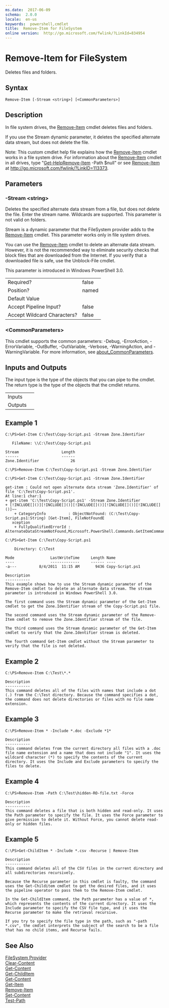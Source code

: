 ```yaml
---
ms.date:  2017-06-09
schema:  2.0.0
locale:  en-us
keywords:  powershell,cmdlet
title:  Remove-Item for FileSystem
online version:  http://go.microsoft.com/fwlink/?LinkId=834954
---
```


# Remove-Item for FileSystem
Deletes files and folders.  

## Syntax  

```  
Remove-Item [-Stream <string>] [<CommonParameters>]  

```  

## Description  
 In file system drives, the [Remove-Item](../../../microsoft.powershell.management/remove-item.md) cmdlet deletes files and folders.  

 If you use the Stream dynamic parameter, it deletes the specified alternate data stream, but does not delete the file.  

 Note: This custom cmdlet help file explains how the [Remove-Item](../../../microsoft.powershell.management/remove-item.md) cmdlet works in a file system drive. For information about the [Remove-Item](../../../microsoft.powershell.management/remove-item.md) cmdlet in all drives, type "[Get-Help](../../get-help.md)[Remove-Item](../../../microsoft.powershell.management/remove-item.md) -Path $null" or see [Remove-Item](../../../microsoft.powershell.management/remove-item.md) at http://go.microsoft.com/fwlink/?LinkID=113373.  

## Parameters  

### -Stream <string\>  
 Deletes the specified alternate data stream from a file, but does not delete the file. Enter the stream name. Wildcards are supported. This parameter is not valid on folders.  

 Stream is a dynamic parameter that the FileSystem provider adds to the [Remove-Item](../../../microsoft.powershell.management/remove-item.md) cmdlet. This parameter works only in file system drives.  

 You can use the [Remove-Item](../../../microsoft.powershell.management/remove-item.md) cmdlet to delete an alternate data stream. However, it is not the recommended way to eliminate security checks that block files that are downloaded from the Internet. If you verify that a downloaded file is safe, use the Unblock-File cmdlet.  

 This parameter is introduced in Windows PowerShell 3.0.  

|||  
|-|-|  
|Required?|false|  
|Position?|named|  
|Default Value||  
|Accept Pipeline Input?|false|  
|Accept Wildcard Characters?|false|  

### <CommonParameters\>  
 This cmdlet supports the common parameters: -Debug, -ErrorAction, -ErrorVariable, -OutBuffer, -OutVariable,  -Verbose, -WarningAction, and -WarningVariable. For more information, see [about_CommonParameters](../../about/about_commonparameters.md).  

## Inputs and Outputs  
 The input type is the type of the objects that you can pipe to the cmdlet. The return type is the type of the objects that the cmdlet returns.  

|||  
|-|-|  
|Inputs||  
|Outputs||  

## Example 1  

```  
C:\PS>Get-Item C:\Test\Copy-Script.ps1 -Stream Zone.Identifier  

   FileName: \\C:\Test\Copy-Script.ps1  

Stream                   Length  
------                   ------  
Zone.Identifier              26  

C:\PS>Remove-Item C:\Test\Copy-Script.ps1 -Stream Zone.Identifier  

C:\PS>Get-Item C:\Test\Copy-Script.ps1 -Stream Zone.Identifier  

get-item : Could not open alternate data stream 'Zone.Identifier' of file 'C:\Test\Copy-Script.ps1'.  
At line:1 char:1  
+ get-item 'C:\Test\Copy-Script.ps1' -Stream Zone.Identifier  
+ [!INCLUDE[]()][!INCLUDE[]()][!INCLUDE[]()][!INCLUDE[]()][!INCLUDE[]()]~~  
    + CategoryInfo          : ObjectNotFound: (C:\Test\Copy-Script.ps1:String) [Get-Item], FileNotFoundE  
   xception  
    + FullyQualifiedErrorId : AlternateDataStreamNotFound,Microsoft.PowerShell.Commands.GetItemCommand  

C:\PS>Get-Item C:\Test\Copy-Script.ps1  

    Directory: C:\Test  

Mode                LastWriteTime     Length Name  
----                -------------     ------ ----  
-a---          8/4/2011  11:15 AM       9436 Copy-Script.ps1  

Description  
-----------  
This example shows how to use the Stream dynamic parameter of the Remove-Item cmdlet to delete an alternate data stream. The stream parameter is introduced in Windows PowerShell 3.0.  

The first command uses the Stream dynamic parameter of the Get-Item cmdlet to get the Zone.Identifier stream of the Copy-Script.ps1 file.   

The second command uses the Stream dynamic parameter of the Remove-Item cmdlet to remove the Zone.Identifier stream of the file.  

The third command uses the Stream dynamic parameter of the Get-Item cmdlet to verify that the Zone.Identifier stream is deleted.  

The fourth command Get-Item cmdlet without the Stream parameter to verify that the file is not deleted.  

```  

## Example 2  

```  
C:\PS>Remove-Item C:\Test\*.*  

Description  
-----------  
This command deletes all of the files with names that include a dot (.) from the C:\Test directory. Because the command specifies a dot, the command does not delete directories or files with no file name extension.  

```  

## Example 3  

```  
C:\PS>Remove-Item * -Include *.doc -Exclude *1*  

Description  
-----------  
This command deletes from the current directory all files with a .doc file name extension and a name that does not include "1". It uses the wildcard character (*) to specify the contents of the current directory. It uses the Include and Exclude parameters to specify the files to delete.  

```  

## Example 4  

```  
C:\PS>Remove-Item -Path C:\Test\hidden-RO-file.txt -Force  

Description  
-----------  
This command deletes a file that is both hidden and read-only. It uses the Path parameter to specify the file. It uses the Force parameter to give permission to delete it. Without Force, you cannot delete read-only or hidden files.  

```  

## Example 5  

```  
C:\PS>Get-ChildItem * -Include *.csv -Recurse | Remove-Item  

Description  
-----------  
This command deletes all of the CSV files in the current directory and all subdirectories recursively.  

Because the Recurse parameter in this cmdlet is faulty, the command uses the Get-Childitem cmdlet to get the desired files, and it uses the pipeline operator to pass them to the Remove-Item cmdlet.  

In the Get-ChildItem command, the Path parameter has a value of *, which represents the contents of the current directory. It uses the Include parameter to specify the CSV file type, and it uses the Recurse parameter to make the retrieval recursive.  

If you try to specify the file type in the path, such as "-path *.csv", the cmdlet interprets the subject of the search to be a file that has no child items, and Recurse fails.  

```  

## See Also  
 [FileSystem Provider](../FileSystem-Provider.md)   
 [Clear-Content](../../../microsoft.powershell.management/clear-content.md)   
 [Get-Content](../../../microsoft.powershell.management/get-content.md)   
 [Get-ChildItem](../../../microsoft.powershell.management/get-childitem.md)   
 [Get-Content](../../../microsoft.powershell.management/get-content.md)   
 [Get-Item](../../../microsoft.powershell.management/get-item.md)   
 [Remove-Item](../../../microsoft.powershell.management/remove-item.md)   
 [Set-Content](../../../microsoft.powershell.management/set-content.md)   
 [Test-Path](../../../microsoft.powershell.management/test-path.md)

